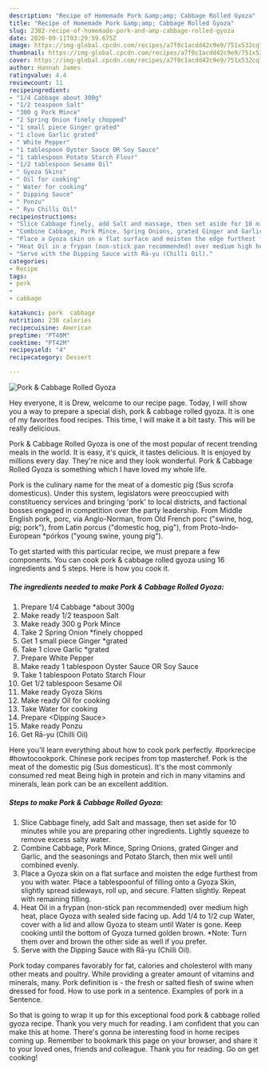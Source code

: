 ```yaml
---
description: "Recipe of Homemade Pork &amp;amp; Cabbage Rolled Gyoza"
title: "Recipe of Homemade Pork &amp;amp; Cabbage Rolled Gyoza"
slug: 2382-recipe-of-homemade-pork-and-amp-cabbage-rolled-gyoza
date: 2020-09-11T03:29:59.675Z
image: https://img-global.cpcdn.com/recipes/a7f0c1acdd42c9e9/751x532cq70/pork-cabbage-rolled-gyoza-recipe-main-photo.jpg
thumbnail: https://img-global.cpcdn.com/recipes/a7f0c1acdd42c9e9/751x532cq70/pork-cabbage-rolled-gyoza-recipe-main-photo.jpg
cover: https://img-global.cpcdn.com/recipes/a7f0c1acdd42c9e9/751x532cq70/pork-cabbage-rolled-gyoza-recipe-main-photo.jpg
author: Hannah James
ratingvalue: 4.4
reviewcount: 11
recipeingredient:
- "1/4 Cabbage about 300g"
- "1/2 teaspoon Salt"
- "300 g Pork Mince"
- "2 Spring Onion finely chopped"
- "1 small piece Ginger grated"
- "1 clove Garlic grated"
- " White Pepper"
- "1 tablespoon Oyster Sauce OR Soy Sauce"
- "1 tablespoon Potato Starch Flour"
- "1/2 tablespoon Sesame Oil"
- " Gyoza Skins"
- " Oil for cooking"
- " Water for cooking"
- " Dipping Sauce"
- " Ponzu"
- " Ryu Chilli Oil"
recipeinstructions:
- "Slice Cabbage finely, add Salt and massage, then set aside for 10 minutes while you are preparing other ingredients. Lightly squeeze to remove excess salty water."
- "Combine Cabbage, Pork Mince, Spring Onions, grated Ginger and Garlic, and the seasonings and Potato Starch, then mix well until combined evenly."
- "Place a Gyoza skin on a flat surface and moisten the edge furthest from you with water. Place a tablespoonful of filling onto a Gyoza Skin, slightly spread sideways, roll up, and secure. Flatten slightly. Repeat with remaining filling."
- "Heat Oil in a frypan (non-stick pan recommended) over medium high heat, place Gyoza with sealed side facing up. Add 1/4 to 1/2 cup Water, cover with a lid and allow Gyoza to steam until Water is gone. Keep cooking until the bottom of Gyoza turned golden brown. *Note: Turn them over and brown the other side as well if you prefer."
- "Serve with the Dipping Sauce with Rā-yu (Chilli Oil)."
categories:
- Recipe
tags:
- pork
- 
- cabbage

katakunci: pork  cabbage 
nutrition: 230 calories
recipecuisine: American
preptime: "PT40M"
cooktime: "PT42M"
recipeyield: "4"
recipecategory: Dessert

---
```



![Pork &amp; Cabbage Rolled Gyoza](https://img-global.cpcdn.com/recipes/a7f0c1acdd42c9e9/751x532cq70/pork-cabbage-rolled-gyoza-recipe-main-photo.jpg)

Hey everyone, it is Drew, welcome to our recipe page. Today, I will show you a way to prepare a special dish, pork &amp; cabbage rolled gyoza. It is one of my favorites food recipes. This time, I will make it a bit tasty. This will be really delicious.

Pork &amp; Cabbage Rolled Gyoza is one of the most popular of recent trending meals in the world. It is easy, it's quick, it tastes delicious. It is enjoyed by millions every day. They're nice and they look wonderful. Pork &amp; Cabbage Rolled Gyoza is something which I have loved my whole life.

Pork is the culinary name for the meat of a domestic pig (Sus scrofa domesticus). Under this system, legislators were preoccupied with constituency services and bringing &#39;pork&#39; to local districts, and factional bosses engaged in competition over the party leadership. From Middle English pork, porc, via Anglo-Norman, from Old French porc (&#34;swine, hog, pig; pork&#34;), from Latin porcus (&#34;domestic hog, pig&#34;), from Proto-Indo-European *pórḱos (&#34;young swine, young pig&#34;).


To get started with this particular recipe, we must prepare a few components. You can cook pork &amp; cabbage rolled gyoza using 16 ingredients and 5 steps. Here is how you cook it.

<!--inarticleads1-->

##### The ingredients needed to make Pork &amp; Cabbage Rolled Gyoza:

1. Prepare 1/4 Cabbage *about 300g
1. Make ready 1/2 teaspoon Salt
1. Make ready 300 g Pork Mince
1. Take 2 Spring Onion *finely chopped
1. Get 1 small piece Ginger *grated
1. Take 1 clove Garlic *grated
1. Prepare  White Pepper
1. Make ready 1 tablespoon Oyster Sauce OR Soy Sauce
1. Take 1 tablespoon Potato Starch Flour
1. Get 1/2 tablespoon Sesame Oil
1. Make ready  Gyoza Skins
1. Make ready  Oil for cooking
1. Take  Water for cooking
1. Prepare  &lt;Dipping Sauce&gt;
1. Make ready  Ponzu
1. Get  Rā-yu (Chilli Oil)


Here you&#39;ll learn everything about how to cook pork perfectly. #porkrecipe #howtocookpork. Chinese pork recipes from top masterchef. Pork is the meat of the domestic pig (Sus domesticus). It&#39;s the most commonly consumed red meat Being high in protein and rich in many vitamins and minerals, lean pork can be an excellent addition. 

<!--inarticleads2-->

##### Steps to make Pork &amp; Cabbage Rolled Gyoza:

1. Slice Cabbage finely, add Salt and massage, then set aside for 10 minutes while you are preparing other ingredients. Lightly squeeze to remove excess salty water.
1. Combine Cabbage, Pork Mince, Spring Onions, grated Ginger and Garlic, and the seasonings and Potato Starch, then mix well until combined evenly.
1. Place a Gyoza skin on a flat surface and moisten the edge furthest from you with water. Place a tablespoonful of filling onto a Gyoza Skin, slightly spread sideways, roll up, and secure. Flatten slightly. Repeat with remaining filling.
1. Heat Oil in a frypan (non-stick pan recommended) over medium high heat, place Gyoza with sealed side facing up. Add 1/4 to 1/2 cup Water, cover with a lid and allow Gyoza to steam until Water is gone. Keep cooking until the bottom of Gyoza turned golden brown. *Note: Turn them over and brown the other side as well if you prefer.
1. Serve with the Dipping Sauce with Rā-yu (Chilli Oil).


Pork today compares favorably for fat, calories and cholesterol with many other meats and poultry. While providing a greater amount of vitamins and minerals, many. Pork definition is - the fresh or salted flesh of swine when dressed for food. How to use pork in a sentence. Examples of pork in a Sentence. 

So that is going to wrap it up for this exceptional food pork &amp; cabbage rolled gyoza recipe. Thank you very much for reading. I am confident that you can make this at home. There's gonna be interesting food in home recipes coming up. Remember to bookmark this page on your browser, and share it to your loved ones, friends and colleague. Thank you for reading. Go on get cooking!
